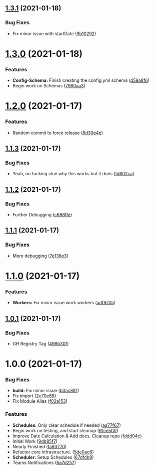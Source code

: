 ## [1.3.1](https://github.com/KristianFJones/TS-LazyChecker/compare/v1.3.0...v1.3.1) (2021-01-18)


### Bug Fixes

* Fix minor issue with startDate ([9b10292](https://github.com/KristianFJones/TS-LazyChecker/commit/9b1029285b29467a0af76105339e4d4c58ee305b))

# [1.3.0](https://github.com/KristianFJones/TS-LazyChecker/compare/v1.2.0...v1.3.0) (2021-01-18)


### Features

* **Config-Schema:** Finish creating the config.yml schema ([d59a8f6](https://github.com/KristianFJones/TS-LazyChecker/commit/d59a8f6ba2577ecf5eadcb9dbec04a87c444beb0))
* Begin work on Schemas ([7960aa3](https://github.com/KristianFJones/TS-LazyChecker/commit/7960aa3624dc53477037ff8ba0e6682c9ec8f68c))

# [1.2.0](https://github.com/KristianFJones/TS-LazyChecker/compare/v1.1.3...v1.2.0) (2021-01-17)


### Features

* Random commit to force release ([8d30e4e](https://github.com/KristianFJones/TS-LazyChecker/commit/8d30e4ef3fb795b57cb8d8f2a2fc733a905a17b3))

## [1.1.3](https://github.com/KristianFJones/TS-LazyChecker/compare/v1.1.2...v1.1.3) (2021-01-17)


### Bug Fixes

* Yeah, no fucking clue why this works but it does ([fd602ca](https://github.com/KristianFJones/TS-LazyChecker/commit/fd602ca3faca788286a883dcadb000720406dba8))

## [1.1.2](https://github.com/KristianFJones/TS-LazyChecker/compare/v1.1.1...v1.1.2) (2021-01-17)


### Bug Fixes

* Further Debugging ([c698ffe](https://github.com/KristianFJones/TS-LazyChecker/commit/c698ffeeaf5723ad45edc0eca3b4b1c1bd34a295))

## [1.1.1](https://github.com/KristianFJones/TS-LazyChecker/compare/v1.1.0...v1.1.1) (2021-01-17)


### Bug Fixes

* More debugging ([7e136e3](https://github.com/KristianFJones/TS-LazyChecker/commit/7e136e30898b8833463fa2986e1ff68ce0408c87))

# [1.1.0](https://github.com/KristianFJones/TS-LazyChecker/compare/v1.0.1...v1.1.0) (2021-01-17)


### Features

* **Workers:** Fix minor issue work workers ([adf9705](https://github.com/KristianFJones/TS-LazyChecker/commit/adf97056bceb0bec1e744bde57f7a8def0b44a9f))

## [1.0.1](https://github.com/KristianFJones/TS-LazyChecker/compare/v1.0.0...v1.0.1) (2021-01-17)


### Bug Fixes

* GH Registry Tag ([498b30f](https://github.com/KristianFJones/TS-LazyChecker/commit/498b30f1cf70ea437c8938dfa657892ce2ed662e))

# 1.0.0 (2021-01-17)


### Bug Fixes

* **build:** Fix minor issue ([b3ac881](https://github.com/KristianFJones/TS-LazyChecker/commit/b3ac881c0616da411926f14383289e84d17254f3))
* Fix import ([2e70e68](https://github.com/KristianFJones/TS-LazyChecker/commit/2e70e680a37be9ba8f3154b08b61fdc965a8236f))
* Fix Module Alias ([f02a153](https://github.com/KristianFJones/TS-LazyChecker/commit/f02a153d46d3d3abddfd2b05d06e74c6bc6d50a4))


### Features

* **Schedules:** Only clear schedule if needed ([aa77f67](https://github.com/KristianFJones/TS-LazyChecker/commit/aa77f67de3fe0c97811e00dca0fa5a962b63183f))
* Begin work on testing, and start cleanup ([91ce500](https://github.com/KristianFJones/TS-LazyChecker/commit/91ce500e49cc242b6486962a4fc69739f5926b18))
* Improve Date Calculation & Add docs. Cleanup repo ([fddd04c](https://github.com/KristianFJones/TS-LazyChecker/commit/fddd04cdb1647519922cc4ffa733a86929572309))
* Initial Work ([9db85f7](https://github.com/KristianFJones/TS-LazyChecker/commit/9db85f7fa4282849d54022585e92957007f14b37))
* Nearly Finished ([fa93770](https://github.com/KristianFJones/TS-LazyChecker/commit/fa93770f663418ed16b17e8246d0dbeb4d3c9a2a))
* Refactor core infrastructure. ([5de0ac6](https://github.com/KristianFJones/TS-LazyChecker/commit/5de0ac6ff5e51f9ee1fc1b9cb4bb583b12253f8a))
* **Scheduler:** Setup Schedules ([67dfdb9](https://github.com/KristianFJones/TS-LazyChecker/commit/67dfdb96f91afeeaf4d3316f5a5d6097033d5e9d))
* Teams Notifications ([6a7d257](https://github.com/KristianFJones/TS-LazyChecker/commit/6a7d2571ce12e27083aae0d9c09127c0bfcdb41f))
